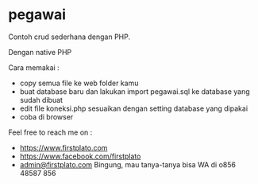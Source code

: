 # pegawai
Contoh crud sederhana dengan PHP.

Dengan native PHP

Cara memakai :
- copy semua file ke web folder kamu
- buat database baru dan lakukan import pegawai.sql ke database yang sudah dibuat
- edit file koneksi.php sesuaikan dengan setting database yang dipakai
- coba di browser

Feel free to reach me on :
- https://www.firstplato.com
- https://www.facebook.com/firstplato
- admin@firstplato.com
Bingung, mau tanya-tanya bisa WA di o856 48587 856
